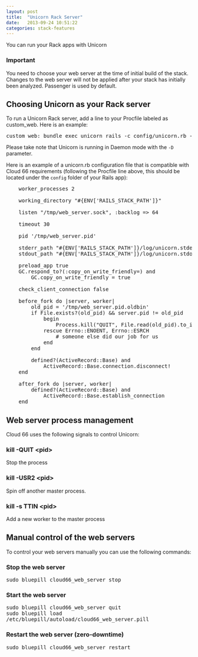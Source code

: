 ```yaml
---
layout: post
title:  "Unicorn Rack Server"
date:   2013-09-24 10:51:22
categories: stack-features
---
```


<p class="lead">You can run your Rack apps with Unicorn</p>

<div class="notice">
		<h3>Important</h3>
		<p>You need to choose your web server at the time of initial build of the stack. Changes to the web server will not be applied after your stack has initially been analyzed. Passenger is used by default.</p>
</div>

## Choosing Unicorn as your Rack server
To run a Unicorn Rack server, add a line to your Procfile labeled as custom_web. Here is an example:

<pre class='terminal-commands'>
custom_web: bundle exec unicorn_rails -c config/unicorn.rb -E $RAILS_ENV -D
</pre>
Please take note that Unicorn is running in Daemon mode with the `-D` parameter.

Here is an example of a unicorn.rb configuration file that is compatible with Cloud 66 requirements (following the Procfile line above, this should be located under the `config` folder of your Rails app):

<pre class='prettyprint lang-ruby'>
	worker_processes 2

	working_directory "#{ENV['RAILS_STACK_PATH']}"

	listen "/tmp/web_server.sock", :backlog => 64

	timeout 30

	pid '/tmp/web_server.pid'

	stderr_path "#{ENV['RAILS_STACK_PATH']}/log/unicorn.stderr.log"
	stdout_path "#{ENV['RAILS_STACK_PATH']}/log/unicorn.stdout.log"

	preload_app true
	GC.respond_to?(:copy_on_write_friendly=) and
		GC.copy_on_write_friendly = true

	check_client_connection false

	before_fork do |server, worker|
		old_pid = '/tmp/web_server.pid.oldbin'
		if File.exists?(old_pid) && server.pid != old_pid
			begin
				Process.kill("QUIT", File.read(old_pid).to_i)
			rescue Errno::ENOENT, Errno::ESRCH
				# someone else did our job for us
			end
		end

		defined?(ActiveRecord::Base) and
			ActiveRecord::Base.connection.disconnect!
	end

	after_fork do |server, worker|
		defined?(ActiveRecord::Base) and
			ActiveRecord::Base.establish_connection
	end
</pre>

## Web server process management
Cloud 66 uses the following signals to control Unicorn:

### kill -QUIT &lt;pid>
Stop the process

### kill -USR2 &lt;pid>
Spin off another master process.

### kill -s TTIN &lt;pid>
Add a new worker to the master process

## Manual control of the web servers
To control your web servers manually you can use the following commands:

### Stop the web server
<p>
<kbd>
	sudo bluepill cloud66_web_server stop
</kbd>
</p>

### Start the web server
<p>
<kbd>
	sudo bluepill cloud66_web_server quit
</kbd><br/>
<kbd>
	sudo bluepill load /etc/bluepill/autoload/cloud66_web_server.pill
</kbd>
</p>

### Restart the web server (zero-downtime)
<p>
<kbd>
	sudo bluepill cloud66_web_server restart
</kbd>
</p>